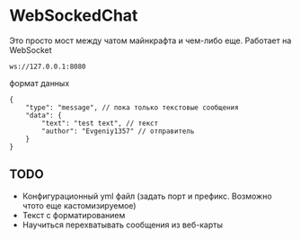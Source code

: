 # WebSockedChat

Это просто мост между чатом майнкрафта и чем-либо еще. Работает на WebSocket

```
ws://127.0.0.1:8080
```

формат данных 
```
{
    "type": "message", // пока только текстовые сообщения
    "data": {
        "text": "test text", // текст
        "author": "Evgeniy1357" // отправитель
    }
}
```
## TODO
* Конфигурационный yml файл (задать порт и префикс. Возможно чтото еще кастомизируемое)
* Текст с форматированием
* Научиться перехватывать сообщения из веб-карты
